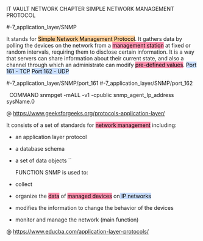 IT VAULT
NETWORK CHAPTER
SIMPLE NETWORK MANAGEMENT PROTOCOL

#-7_application_layer/SNMP

It stands for <mark style="background: #FFB86CA6;">Simple Network Management Protocol</mark>. It gathers data by polling the devices on the network from a <mark style="background: #FF5582A6;">management station</mark> at fixed or random intervals, requiring them to disclose certain information.
It is a way that servers can share information about their current state, and also a channel through which an administrate can modify <mark style="background: #FF5582A6;">pre-defined values</mark>. 
<mark style="background: #ADCCFFA6;">Port 161 - TCP</mark> 
<mark style="background: #ADCCFFA6;">Port 162 - UDP</mark> 

#-7_application_layer/SNMP/port_161
#-7_application_layer/SNMP/port_162

 
	COMMAND
snmpget -mALL -v1 -cpublic snmp_agent_Ip_address sysName.0

@ https://www.geeksforgeeks.org/protocols-application-layer/

It consists of a set of standards for <mark style="background: #FF5582A6;">network management</mark> including:
- an application layer protocol
- a database schema
- a set of data objects
 ``

	FUNCTION
SNMP is used to:
- collect 
- organize the <mark style="background: #FF5582A6;">data</mark> of <mark style="background: #FF5582A6;">managed devices</mark> on<mark style="background: #ADCCFFA6;"> IP networks</mark> 
- modifies the information to change the behavior of the devices
- monitor and manage the network (main function)

@ https://www.educba.com/application-layer-protocols/